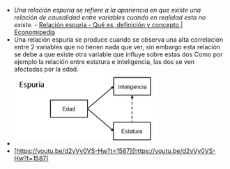 - _Una relación espuria se refiere a la apariencia en que existe una relación de causalidad entre variables cuando en realidad esta no existe._ - [Relación espuria - Qué es, definición y concepto | Economipedia](https://economipedia.com/definiciones/relacion-espuria.html)
- Una relación espuria se produce cuando se observa una alta correlación entre 2 variables que no tienen nada que ver, sin embargo esta relación se debe a que existe otra variable que influye sobre estas dos Como por ejemplo la relación entre estatura e inteligencia, las dos se ven afectadas por la edad.
- ![image.png](../assets/image_1643564100918_0.png)
- [https://youtu.be/d2vVy0VS-Hw?t=1587](https://youtu.be/d2vVy0VS-Hw?t=1587)
